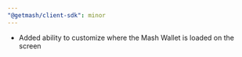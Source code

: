 ```yaml
---
"@getmash/client-sdk": minor
---
```


- Added ability to customize where the Mash Wallet is loaded on the screen
